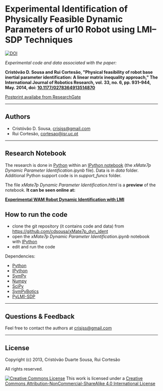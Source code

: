 Experimental Identification of Physically Feasible Dynamic Parameters of ur10 Robot using LMI–SDP Techniques
=======================================================================================================================

[![DOI](https://zenodo.org/badge/920/cdsousa/xMate7p_dyn_ident.png)](http://dx.doi.org/10.5281/zenodo.10537)

*Experimental code and data associated with the paper:*

**Cristóvão D. Sousa and Rui Cortesão, "Physical feasibility of robot base inertial parameter identification: A linear matrix inequality approach," The International Journal of Robotics Research, vol. 33, no. 6, pp. 931–944, May. 2014, doi: [10.1177/0278364913514870](http://dx.doi.org/10.1177/0278364913514870)**

[Postprint availabe from ResearchGate](http://www.researchgate.net/publication/262483999_Physical_feasibility_of_robot_base_inertial_parameter_identification_A_linear_matrix_inequality_approach)

------------------------


Authors
-------

- Cristóvão D. Sousa, [crisjss@gmail.com](mailto:crisjss@gmail.com)
- Rui Cortesão, [cortesao@isr.uc.pt](mailto:cortesao@isr.uc.pt)

------------------------


Research Notebook
-----------------

The research is done in [Python](http://www.python.org/) within an [IPython notebook](http://ipython.org/notebook.html) (the *xMate7p Dynamic Parameter Identification.ipynb* file).
Data is in *data* folder. Additional Python support code is in *support_funcs* folder.

The file *xMate7p Dynamic Parameter Identification.html* is a **preview** of the notebook. **It can be seen online at:**

**[Experimental WAM Robot Dynamic Identification with LMI](http://goo.gl/dOPj8j)**



How to run the code
-------------------

- clone the git repository (it contains code and data) from https://github.com/cdsousa/xMate7p_dyn_ident
- open the *xMate7p Dynamic Parameter Identification.ipynb* notebook with [IPython](http://ipython.org/)
- edit and run the code

Dependencies:

- [Python](http://www.python.org/)
- [IPython](http://ipython.org/)
- [SymPy](http://sympy.org/)
- [Numpy](http://www.numpy.org/)
- [SciPy](http://www.scipy.org/)
- [SymPyBotics](https://github.com/cdsousa/SymPyBotics)
- [PyLMI-SDP](https://github.com/cdsousa/PyLMI-SDP)

------------------------


Questions & Feedback
--------------------

Feel free to contact the authors at [crisjss@gmail.com](mailto:crisjss@gmail.com)

------------------------


License
-------

Copyright (c) 2013, Cristóvão Duarte Sousa, Rui Cortesão

All rights reserved.

[![Creative Commons License](http://i.creativecommons.org/l/by-nc-sa/4.0/88x31.png)](http://creativecommons.org/licenses/by-nc-sa/4.0/)
This work is licensed under a [Creative Commons Attribution-NonCommercial-ShareAlike 4.0 International License](http://creativecommons.org/licenses/by-nc-sa/4.0/)
